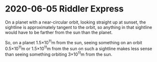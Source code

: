 2020-06-05 Riddler Express
==========================
On a planet with a near-circular orbit, looking straight up at sunset,
the sightline is approximately tangent to the orbit, so anything in
that sightline would have to be farther from the sun than the planet.

So, on a planet 1.5×10<sup>11</sup>m from the sun, seeing something
on an orbit 0.5×10<sup>11</sup>m or 1.5×10<sup>11</sup>m from the sun on
such a sightline makes less sense than seeing something orbiting
3×10<sup>11</sup>m from the sun.
